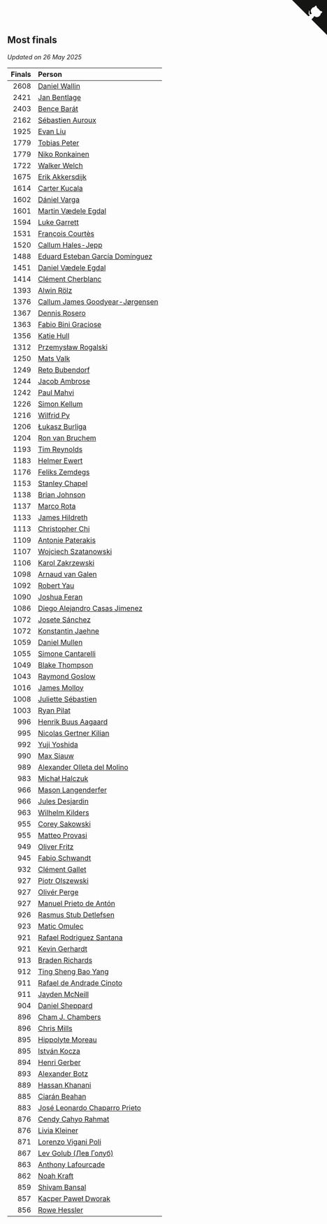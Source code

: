## Most finals

*Updated on 26 May 2025*

| Finals | Person |
| ---: | :--- |
| 2608 | [Daniel Wallin](https://www.worldcubeassociation.org/persons/2013WALL03) |
| 2421 | [Jan Bentlage](https://www.worldcubeassociation.org/persons/2010BENT01) |
| 2403 | [Bence Barát](https://www.worldcubeassociation.org/persons/2008BARA01) |
| 2162 | [Sébastien Auroux](https://www.worldcubeassociation.org/persons/2008AURO01) |
| 1925 | [Evan Liu](https://www.worldcubeassociation.org/persons/2009LIUE01) |
| 1779 | [Tobias Peter](https://www.worldcubeassociation.org/persons/2014PETE03) |
| 1779 | [Niko Ronkainen](https://www.worldcubeassociation.org/persons/2010RONK01) |
| 1722 | [Walker Welch](https://www.worldcubeassociation.org/persons/2011WELC01) |
| 1675 | [Erik Akkersdijk](https://www.worldcubeassociation.org/persons/2005AKKE01) |
| 1614 | [Carter Kucala](https://www.worldcubeassociation.org/persons/2015KUCA01) |
| 1602 | [Dániel Varga](https://www.worldcubeassociation.org/persons/2008VARG01) |
| 1601 | [Martin Vædele Egdal](https://www.worldcubeassociation.org/persons/2013EGDA02) |
| 1594 | [Luke Garrett](https://www.worldcubeassociation.org/persons/2017GARR05) |
| 1531 | [François Courtès](https://www.worldcubeassociation.org/persons/2008COUR01) |
| 1520 | [Callum Hales-Jepp](https://www.worldcubeassociation.org/persons/2012HALE01) |
| 1488 | [Eduard Esteban García Domínguez](https://www.worldcubeassociation.org/persons/2011EDUA01) |
| 1451 | [Daniel Vædele Egdal](https://www.worldcubeassociation.org/persons/2013EGDA01) |
| 1414 | [Clément Cherblanc](https://www.worldcubeassociation.org/persons/2014CHER05) |
| 1393 | [Alwin Rölz](https://www.worldcubeassociation.org/persons/2016ROLZ01) |
| 1376 | [Callum James Goodyear-Jørgensen](https://www.worldcubeassociation.org/persons/2012GOOD02) |
| 1367 | [Dennis Rosero](https://www.worldcubeassociation.org/persons/2010ROSE03) |
| 1363 | [Fabio Bini Graciose](https://www.worldcubeassociation.org/persons/2010GRAC02) |
| 1356 | [Katie Hull](https://www.worldcubeassociation.org/persons/2010HULL01) |
| 1312 | [Przemysław Rogalski](https://www.worldcubeassociation.org/persons/2013ROGA02) |
| 1250 | [Mats Valk](https://www.worldcubeassociation.org/persons/2007VALK01) |
| 1249 | [Reto Bubendorf](https://www.worldcubeassociation.org/persons/2012BUBE01) |
| 1244 | [Jacob Ambrose](https://www.worldcubeassociation.org/persons/2010AMBR01) |
| 1242 | [Paul Mahvi](https://www.worldcubeassociation.org/persons/2012MAHV01) |
| 1226 | [Simon Kellum](https://www.worldcubeassociation.org/persons/2016KELL12) |
| 1216 | [Wilfrid Py](https://www.worldcubeassociation.org/persons/2016PYWI01) |
| 1206 | [Łukasz Burliga](https://www.worldcubeassociation.org/persons/2013BURL01) |
| 1204 | [Ron van Bruchem](https://www.worldcubeassociation.org/persons/2003BRUC01) |
| 1193 | [Tim Reynolds](https://www.worldcubeassociation.org/persons/2005REYN01) |
| 1183 | [Helmer Ewert](https://www.worldcubeassociation.org/persons/2015EWER01) |
| 1176 | [Feliks Zemdegs](https://www.worldcubeassociation.org/persons/2009ZEMD01) |
| 1153 | [Stanley Chapel](https://www.worldcubeassociation.org/persons/2016CHAP04) |
| 1138 | [Brian Johnson](https://www.worldcubeassociation.org/persons/2013JOHN10) |
| 1137 | [Marco Rota](https://www.worldcubeassociation.org/persons/2009ROTA01) |
| 1133 | [James Hildreth](https://www.worldcubeassociation.org/persons/2009HILD01) |
| 1113 | [Christopher Chi](https://www.worldcubeassociation.org/persons/2014CHIC01) |
| 1109 | [Antonie Paterakis](https://www.worldcubeassociation.org/persons/2012PATE01) |
| 1107 | [Wojciech Szatanowski](https://www.worldcubeassociation.org/persons/2011SZAT01) |
| 1106 | [Karol Zakrzewski](https://www.worldcubeassociation.org/persons/2014ZAKR01) |
| 1098 | [Arnaud van Galen](https://www.worldcubeassociation.org/persons/2006GALE01) |
| 1092 | [Robert Yau](https://www.worldcubeassociation.org/persons/2009YAUR01) |
| 1090 | [Joshua Feran](https://www.worldcubeassociation.org/persons/2011FERA01) |
| 1086 | [Diego Alejandro Casas Jimenez](https://www.worldcubeassociation.org/persons/2014JIME05) |
| 1072 | [Josete Sánchez](https://www.worldcubeassociation.org/persons/2015SANC18) |
| 1072 | [Konstantin Jaehne](https://www.worldcubeassociation.org/persons/2015JAEH01) |
| 1059 | [Daniel Mullen](https://www.worldcubeassociation.org/persons/2016MULL04) |
| 1055 | [Simone Cantarelli](https://www.worldcubeassociation.org/persons/2012CANT02) |
| 1049 | [Blake Thompson](https://www.worldcubeassociation.org/persons/2010THOM03) |
| 1043 | [Raymond Goslow](https://www.worldcubeassociation.org/persons/2014GOSL01) |
| 1016 | [James Molloy](https://www.worldcubeassociation.org/persons/2011MOLL01) |
| 1008 | [Juliette Sébastien](https://www.worldcubeassociation.org/persons/2014SEBA01) |
| 1003 | [Ryan Pilat](https://www.worldcubeassociation.org/persons/2016PILA03) |
| 996 | [Henrik Buus Aagaard](https://www.worldcubeassociation.org/persons/2006BUUS01) |
| 995 | [Nicolas Gertner Kilian](https://www.worldcubeassociation.org/persons/2013GERT01) |
| 992 | [Yuji Yoshida](https://www.worldcubeassociation.org/persons/2015YOSH01) |
| 990 | [Max Siauw](https://www.worldcubeassociation.org/persons/2017SIAU02) |
| 989 | [Alexander Olleta del Molino](https://www.worldcubeassociation.org/persons/2008OLLE01) |
| 983 | [Michał Halczuk](https://www.worldcubeassociation.org/persons/2006HALC01) |
| 966 | [Mason Langenderfer](https://www.worldcubeassociation.org/persons/2013LANG03) |
| 966 | [Jules Desjardin](https://www.worldcubeassociation.org/persons/2010DESJ01) |
| 963 | [Wilhelm Kilders](https://www.worldcubeassociation.org/persons/2010KILD02) |
| 955 | [Corey Sakowski](https://www.worldcubeassociation.org/persons/2011SAKO01) |
| 955 | [Matteo Provasi](https://www.worldcubeassociation.org/persons/2009PROV01) |
| 949 | [Oliver Fritz](https://www.worldcubeassociation.org/persons/2014FRIT02) |
| 945 | [Fabio Schwandt](https://www.worldcubeassociation.org/persons/2014SCHW02) |
| 932 | [Clément Gallet](https://www.worldcubeassociation.org/persons/2004GALL02) |
| 927 | [Piotr Olszewski](https://www.worldcubeassociation.org/persons/2013OLSZ02) |
| 927 | [Olivér Perge](https://www.worldcubeassociation.org/persons/2007PERG01) |
| 927 | [Manuel Prieto de Antón](https://www.worldcubeassociation.org/persons/2015ANTO04) |
| 926 | [Rasmus Stub Detlefsen](https://www.worldcubeassociation.org/persons/2014DETL01) |
| 923 | [Matic Omulec](https://www.worldcubeassociation.org/persons/2010OMUL02) |
| 921 | [Rafael Rodriguez Santana](https://www.worldcubeassociation.org/persons/2012SANT12) |
| 921 | [Kevin Gerhardt](https://www.worldcubeassociation.org/persons/2013GERH01) |
| 913 | [Braden Richards](https://www.worldcubeassociation.org/persons/2017RICH02) |
| 912 | [Ting Sheng Bao Yang](https://www.worldcubeassociation.org/persons/2008BAOY01) |
| 911 | [Rafael de Andrade Cinoto](https://www.worldcubeassociation.org/persons/2007CINO01) |
| 911 | [Jayden McNeill](https://www.worldcubeassociation.org/persons/2012MCNE01) |
| 904 | [Daniel Sheppard](https://www.worldcubeassociation.org/persons/2009SHEP01) |
| 896 | [Cham J. Chambers](https://www.worldcubeassociation.org/persons/2017CHAM09) |
| 896 | [Chris Mills](https://www.worldcubeassociation.org/persons/2014MILL04) |
| 895 | [Hippolyte Moreau](https://www.worldcubeassociation.org/persons/2008MORE02) |
| 895 | [István Kocza](https://www.worldcubeassociation.org/persons/2005KOCZ01) |
| 894 | [Henri Gerber](https://www.worldcubeassociation.org/persons/2014GERB01) |
| 893 | [Alexander Botz](https://www.worldcubeassociation.org/persons/2013BOTZ01) |
| 889 | [Hassan Khanani](https://www.worldcubeassociation.org/persons/2018KHAN26) |
| 885 | [Ciarán Beahan](https://www.worldcubeassociation.org/persons/2012BEAH01) |
| 883 | [José Leonardo Chaparro Prieto](https://www.worldcubeassociation.org/persons/2011CHAP01) |
| 876 | [Cendy Cahyo Rahmat](https://www.worldcubeassociation.org/persons/2010RAHM02) |
| 876 | [Livia Kleiner](https://www.worldcubeassociation.org/persons/2013KLEI03) |
| 871 | [Lorenzo Vigani Poli](https://www.worldcubeassociation.org/persons/2007POLI01) |
| 867 | [Lev Golub (Лев Голуб)](https://www.worldcubeassociation.org/persons/2014HOLU01) |
| 863 | [Anthony Lafourcade](https://www.worldcubeassociation.org/persons/2014LAFO01) |
| 862 | [Noah Kraft](https://www.worldcubeassociation.org/persons/2016KRAF01) |
| 859 | [Shivam Bansal](https://www.worldcubeassociation.org/persons/2011BANS02) |
| 857 | [Kacper Paweł Dworak](https://www.worldcubeassociation.org/persons/2020DWOR01) |
| 856 | [Rowe Hessler](https://www.worldcubeassociation.org/persons/2007HESS01) |


<a href="https://github.com/jonatanklosko/wca_statistics" class="github-corner" aria-label="View source on Github"><svg width="80" height="80" viewBox="0 0 250 250" style="fill:#151513; color:#fff; position: absolute; top: 0; border: 0; right: 0;" aria-hidden="true"><path d="M0,0 L115,115 L130,115 L142,142 L250,250 L250,0 Z"></path><path d="M128.3,109.0 C113.8,99.7 119.0,89.6 119.0,89.6 C122.0,82.7 120.5,78.6 120.5,78.6 C119.2,72.0 123.4,76.3 123.4,76.3 C127.3,80.9 125.5,87.3 125.5,87.3 C122.9,97.6 130.6,101.9 134.4,103.2" fill="currentColor" style="transform-origin: 130px 106px;" class="octo-arm"></path><path d="M115.0,115.0 C114.9,115.1 118.7,116.5 119.8,115.4 L133.7,101.6 C136.9,99.2 139.9,98.4 142.2,98.6 C133.8,88.0 127.5,74.4 143.8,58.0 C148.5,53.4 154.0,51.2 159.7,51.0 C160.3,49.4 163.2,43.6 171.4,40.1 C171.4,40.1 176.1,42.5 178.8,56.2 C183.1,58.6 187.2,61.8 190.9,65.4 C194.5,69.0 197.7,73.2 200.1,77.6 C213.8,80.2 216.3,84.9 216.3,84.9 C212.7,93.1 206.9,96.0 205.4,96.6 C205.1,102.4 203.0,107.8 198.3,112.5 C181.9,128.9 168.3,122.5 157.7,114.1 C157.9,116.9 156.7,120.9 152.7,124.9 L141.0,136.5 C139.8,137.7 141.6,141.9 141.8,141.8 Z" fill="currentColor" class="octo-body"></path></svg></a><style>.github-corner:hover .octo-arm{animation:octocat-wave 560ms ease-in-out}@keyframes octocat-wave{0%,100%{transform:rotate(0)}20%,60%{transform:rotate(-25deg)}40%,80%{transform:rotate(10deg)}}@media (max-width:500px){.github-corner:hover .octo-arm{animation:none}.github-corner .octo-arm{animation:octocat-wave 560ms ease-in-out}}</style>
